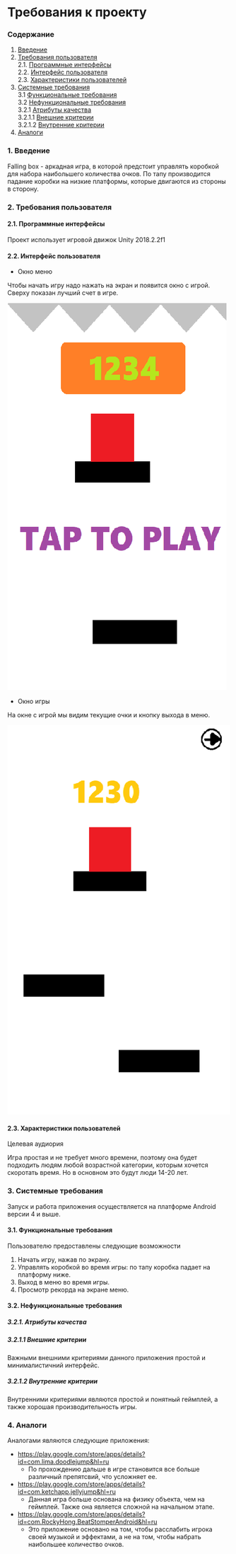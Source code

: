 # Требования к проекту
### Содержание
1. [Введение](#1)
2. [Требования пользователя](#2) <br>
  2.1. [Программные интерфейсы](#2.1) <br>
  2.2. [Интерфейс пользователя](#2.2) <br>
  2.3. [Характеристики пользователей](#2.3) <br>
3. [Системные требования](#3.) <br>
  3.1 [Функциональные требования](#3.1) <br>
  3.2 [Нефункциональные требования](#3.2) <br>
     3.2.1 [Атрибуты качества](#3.2.1) <br>
     3.2.1.1 [Внешние критерии](#3.2.1.1) <br>
     3.2.1.2 [Внутренние критерии](#3.2.1.2) <br>
4. [Аналоги](#4) <br>

### 1. Введение <a name="1"></a>
Falling box - аркадная игра, в которой предстоит управлять коробкой для набора наибольшего количества очков. По тапу производится падание коробки на низкие платформы, которые двигаются из стороны в сторону.

### 2. Требования пользователя <a name="2"></a>
#### 2.1. Программные интерфейсы <a name="2.1"></a>
Проект использует игровой движок Unity 2018.2.2f1
#### 2.2. Интерфейс пользователя <a name="2.2"></a>
- Окно меню

Чтобы начать игру надо нажать на экран и появится окно с игрой. Сверху показан лучший счет в игре.

  ![MenuScreen](https://github.com/OdareNNbI/Falling-box/blob/master/mockups/MainScreen.png)

- Окно игры

На окне с игрой мы видим текущие очки и кнопку выхода в меню.

  ![GameScreen](https://github.com/OdareNNbI/Falling-box/blob/master/mockups/GameScreen.png)


#### 2.3. Характеристики пользователей <a name="2.3"></a>
Целевая аудиория

Игра простая и не требует много времени, поэтому она будет подходить людям любой возрастной категории, которым хочется скоротать время. Но в основном это будут люди 14-20 лет.

### 3. Системные требования <a name="3"></a>
Запуск и работа приложения осуществляется на платформе Android версии 4 и выше.

#### 3.1. Функциональные требования <a name="3.1"></a>
Пользователю предоставлены следующие возможности
   1. Начать игру, нажав по экрану.
   2. Управлять коробкой во время игры: по тапу коробка падает на платформу ниже.
   3. Выход в меню во время игры.
   4. Просмотр рекорда на экране меню.

#### 3.2. Нефункциональные требования <a name="3.2"></a>
  ##### 3.2.1. Атрибуты качества <a name="3.2.1"></a>
  ##### 3.2.1.1 Внешние критерии <a name="3.2.1.1"></a>
Важными внешними критериями данного приложения простой и минималистичний интерфейс.
  ##### 3.2.1.2 Внутренние критерии <a name="3.2.1.2"></a>
Внутренними критериями являются  простой и понятный геймплей, а также хорошая производительность игры.
### 4. Аналоги <a name="4"></a>
Аналогами являются следующие приложения:
- https://play.google.com/store/apps/details?id=com.lima.doodlejump&hl=ru
	- По прохождению дальше в игре становится все больше различный препятсвий, что усложняет ее.
- https://play.google.com/store/apps/details?id=com.ketchapp.jellyjump&hl=ru
	- Данная игра больше основана на физику объекта, чем на геймплей. Также она является сложной на начальном этапе.
- https://play.google.com/store/apps/details?id=com.RockyHong.BeatStomperAndroid&hl=ru
	- Это приложение основано на том, чтобы расслабить игрока своей музыкой и эффектами, а не на том, чтобы набрать наибольшее количество очков.
